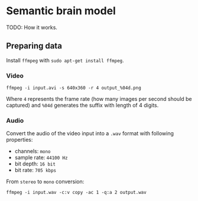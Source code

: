 # Semantic brain model

TODO: How it works.

## Preparing data

Install `ffmpeg` with `sudo apt-get install ffmpeg`.

### Video

`ffmpeg -i input.avi -s 640x360 -r 4 output_%04d.png`

Where `4` represents the frame rate (how many images per second should be
captured) and `%04d` generates the suffix with length of 4 digits.

### Audio

Convert the audio of the video input into a `.wav` format with following
properties:

- channels: `mono`
- sample rate: `44100 Hz`
- bit depth: `16 bit`
- bit rate: `705 kbps`

From `stereo` to `mono` conversion:

`ffmpeg -i input.wav -c:v copy -ac 1 -q:a 2 output.wav`

